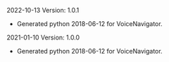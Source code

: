 2022-10-13 Version: 1.0.1
- Generated python 2018-06-12 for VoiceNavigator.

2021-01-10 Version: 1.0.0
- Generated python 2018-06-12 for VoiceNavigator.

